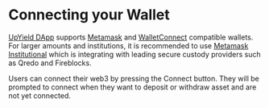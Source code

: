 # Connecting your Wallet

[UpYield DApp](https://app.upyield.finance/) supports [Metamask](https://metamask.io/) and [WalletConnect](https://walletconnect.com/) compatible wallets. For larger amounts and institutions, it is recommended to use [Metamask Institutional](https://metamask.io/institutions/) which is integrating with leading secure custody providers such as Qredo and Fireblocks.



Users can connect their web3 by pressing the Connect button. They will be prompted to connect when they want to deposit or withdraw asset and are not yet connected.

